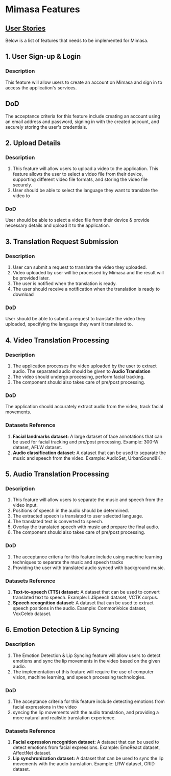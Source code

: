 # Mimasa Features

## [User Stories](./STORIES.md)

Below is a list of features that needs to be implemented for Mimasa.

## 1. User Sign-up & Login

### Description

This feature will allow users to create an account on Mimasa and sign in to access the application's services.

## DoD

The acceptance criteria for this feature include creating an account using an email address and password,
signing in with the created account, and securely storing the user's credentials.

## 2. Upload Details

### Description

1. This feature will allow users to upload a video to the application. This feature allows the user to select a video
file from their device, supporting different video file formats, and storing the video file securely.
2. User should be able to select the language they want to translate the video to

### DoD

User should be able to select a video file from their device & provide necessary details and upload it to the application.

## 3. Translation Request Submission

### Description

1. User can submit a request to translate the video they uploaded.
2. Video uploaded by user will be processed by Mimasa and the result will be provided later.
3. The user is notified when the translation is ready.
4. The user should receive a notification when the translation is ready to download

### DoD

User should be able to submit a request to translate the video they uploaded, specifying the language they want it translated to.

## 4. Video Translation Processing

### Description

1. The application processes the video uploaded by the user to extract audio. The separated audio should be given to **Audio Translation**
2. The video should undergo processing, perform facial tracking.
3. The component should also takes care of pre/post processing.

### DoD

The application should accurately extract audio from the video, track facial movements.

### Datasets Reference

1. **Facial landmarks dataset:** A large dataset of face annotations that can be used for facial tracking and pre/post processing. Example: 300-W dataset, AFLW dataset.
2. **Audio classification dataset:** A dataset that can be used to separate the music and speech from the video. Example: AudioSet, UrbanSound8K.


## 5. Audio Translation Processing

### Description

1. This feature will allow users to separate the music and speech from the video input.
2. Positions of speech in the audio should be determined.
3. The extracted speech is translated to user selected language.
4. The translated text is converted to speech.
5. Overlay the translated speech with music and prepare the final audio.
6. The component should also takes care of pre/post processing.

### DoD

1. The acceptance criteria for this feature include using machine learning techniques to separate the music and speech tracks
2. Providing the user with translated audio synced with background music.

### Datasets Reference

1. **Text-to-speech (TTS) dataset:** A dataset that can be used to convert translated text to speech. Example: LJSpeech dataset, VCTK corpus.
2. **Speech recognition dataset:** A dataset that can be used to extract speech positions in the audio. Example: CommonVoice dataset, VoxCeleb dataset.

## 6. Emotion Detection & Lip Syncing

### Description

1. The Emotion Detection & Lip Syncing feature will allow users to detect emotions and sync the lip movements in the video based on the given audio.
2. The implementation of this feature will require the use of computer vision, machine learning, and speech processing technologies.

### DoD

1. The acceptance criteria for this feature include detecting emotions from facial expressions in the video
2. syncing the lip movements with the audio translation, and providing a more natural and realistic translation experience.

### Datasets Reference

1. **Facial expression recognition dataset:** A dataset that can be used to detect emotions from facial expressions. Example: EmoReact dataset, AffectNet dataset.
2. **Lip synchronization dataset:** A dataset that can be used to sync the lip movements with the audio translation. Example: LRW dataset, GRID dataset.
